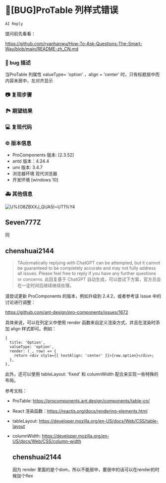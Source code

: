 # 🐛[BUG]ProTable 列样式错误

`AI Reply`

提问前先看看：

https://github.com/ryanhanwu/How-To-Ask-Questions-The-Smart-Way/blob/main/README-zh_CN.md

### 🐛 bug 描述

当ProTable 列属性 valueType= 'option' ，align = 'center' 时，只有标题居中而内容未居中，左对齐显示

### 📷 复现步骤

<!--
清晰描述复现步骤，让别人也能看到问题，如果可能，尽量提供可执行代码，
如：https://codesandbox.io/ 在此处创建一个 codesandbox，方便我们更快的排查和复现问题
-->

### 🏞 期望结果

<!--
描述你原本期望看到的结果
-->

### 💻 复现代码

<!--
提供可复现的代码，仓库，或线上示例
-->

### © 版本信息

- ProComponents 版本: [2.3.52]
- antd 版本：4.24.4
- umi 版本: 3.4.7
- 浏览器环境 现代浏览器
- 开发环境 [windows 10]

### 🚑 其他信息

<!--
如截图等其他信息可以贴在这里
-->

![U%{O8ZBXXJ_QUA5)~UT1%Y4](https://user-images.githubusercontent.com/96456999/213389500-7ec9bd89-674d-43cc-8a1d-667a5218b369.png)

## Seven777Z

同

## chenshuai2144

> TAutomatically replying with ChatGPT can be attempted, but it cannot be guaranteed to be completely accurate and may not fully address all issues. Please feel free to reply if you have any further questions or concerns.
> 此回复基于 ChatGPT 自动生成，可以尝试下方案，官方员会在一定时间后继续继续处理。

请尝试更新 ProComponents 的版本，例如升级到 2.4.2，或者参考该 Issue 中的讨论进行调整：

https://github.com/ant-design/pro-components/issues/1672

具体来说，可以在列定义中使用 render 函数来自定义渲染方式，并且在渲染时添加 align 样式即可。例如：

```
{
  title: 'Option',
  valueType: 'option',
  render: (_, row) => {
    return <div style={{ textAlign: 'center' }}>{row.option}</div>;
  },
},
```

此外，还可以使用 tableLayout: 'fixed' 和 columnWidth 配合来实现一些特殊的布局。

参考文档：

- ProTable: https://procomponents.ant.design/components/table-cn/
- React 渲染函数：https://reactjs.org/docs/rendering-elements.html
- tableLayout: https://developer.mozilla.org/en-US/docs/Web/CSS/table-layout
- columnWidth: https://developer.mozilla.org/en-US/docs/Web/CSS/column-width

  ## chenshuai2144

  因为 render 里面的是个dom，所以不能居中，要居中的话可以在render的时候加个flex
